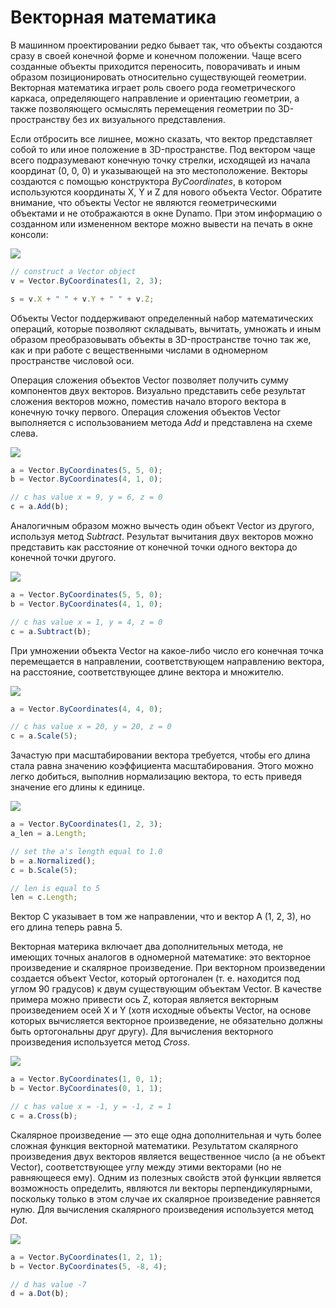 # Векторная математика

В машинном проектировании редко бывает так, что объекты создаются сразу в своей конечной форме и конечном положении. Чаще всего созданные объекты приходится переносить, поворачивать и иным образом позиционировать относительно существующей геометрии. Векторная математика играет роль своего рода геометрического каркаса, определяющего направление и ориентацию геометрии, а также позволяющего осмыслять перемещения геометрии по 3D-пространству без их визуального представления.

Если отбросить все лишнее, можно сказать, что вектор представляет собой то или иное положение в 3D-пространстве. Под вектором чаще всего подразумевают конечную точку стрелки, исходящей из начала координат (0, 0, 0) и указывающей на это местоположение. Векторы создаются с помощью конструктора *ByCoordinates*, в котором используются координаты X, Y и Z для нового объекта Vector. Обратите внимание, что объекты Vector не являются геометрическими объектами и не отображаются в окне Dynamo. При этом информацию о созданном или измененном векторе можно вывести на печать в окне консоли:

![](images/12-3/VectorMath_01.png)

```js
// construct a Vector object
v = Vector.ByCoordinates(1, 2, 3);

s = v.X + " " + v.Y + " " + v.Z;
```

Объекты Vector поддерживают определенный набор математических операций, которые позволяют складывать, вычитать, умножать и иным образом преобразовывать объекты в 3D-пространстве точно так же, как и при работе с вещественными числами в одномерном пространстве числовой оси.

Операция сложения объектов Vector позволяет получить сумму компонентов двух векторов. Визуально представить себе результат сложения векторов можно, поместив начало второго вектора в конечную точку первого. Операция сложения объектов Vector выполняется с использованием метода *Add* и представлена на схеме слева.

![](images/12-3/VectorMath_02.png)

```js
a = Vector.ByCoordinates(5, 5, 0);
b = Vector.ByCoordinates(4, 1, 0);

// c has value x = 9, y = 6, z = 0
c = a.Add(b);
```

Аналогичным образом можно вычесть один объект Vector из другого, используя метод *Subtract*. Результат вычитания двух векторов можно представить как расстояние от конечной точки одного вектора до конечной точки другого.

![](images/12-3/VectorMath_03.png)

```js
a = Vector.ByCoordinates(5, 5, 0);
b = Vector.ByCoordinates(4, 1, 0);

// c has value x = 1, y = 4, z = 0
c = a.Subtract(b);
```

При умножении объекта Vector на какое-либо число его конечная точка перемещается в направлении, соответствующем направлению вектора, на расстояние, соответствующее длине вектора и множителю.

![](images/12-3/VectorMath_04.png)

```js
a = Vector.ByCoordinates(4, 4, 0);

// c has value x = 20, y = 20, z = 0
c = a.Scale(5);
```

Зачастую при масштабировании вектора требуется, чтобы его длина стала равна значению коэффициента масштабирования. Этого можно легко добиться, выполнив нормализацию вектора, то есть приведя значение его длины к единице.

![](images/12-3/VectorMath_05.png)

```js
a = Vector.ByCoordinates(1, 2, 3);
a_len = a.Length;

// set the a's length equal to 1.0
b = a.Normalized();
c = b.Scale(5);

// len is equal to 5
len = c.Length;
```

Вектор С указывает в том же направлении, что и вектор А (1, 2, 3), но его длина теперь равна 5.

Векторная материка включает два дополнительных метода, не имеющих точных аналогов в одномерной математике: это векторное произведение и скалярное произведение. При векторном произведении создается объект Vector, который ортогонален (т. е. находится под углом 90 градусов) к двум существующим объектам Vector. В качестве примера можно привести ось Z, которая является векторным произведением осей X и Y (хотя исходные объекты Vector, на основе которых вычисляется векторное произведение, не обязательно должны быть ортогональны друг другу). Для вычисления векторного произведения используется метод *Cross*.

![](images/12-3/VectorMath_06.png)

```js
a = Vector.ByCoordinates(1, 0, 1);
b = Vector.ByCoordinates(0, 1, 1);

// c has value x = -1, y = -1, z = 1
c = a.Cross(b);
```

Скалярное произведение — это еще одна дополнительная и чуть более сложная функция векторной математики. Результатом скалярного произведения двух векторов является вещественное число (а не объект Vector), соответствующее углу между этими векторами (но не равняющееся ему). Одним из полезных свойств этой функции является возможность определить, являются ли векторы перпендикулярными, поскольку только в этом случае их скалярное произведение равняется нулю. Для вычисления скалярного произведения используется метод *Dot*.

![](images/12-3/VectorMath_07.png)

```js
a = Vector.ByCoordinates(1, 2, 1);
b = Vector.ByCoordinates(5, -8, 4);

// d has value -7
d = a.Dot(b);
```

